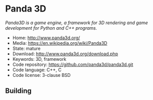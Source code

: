 # Panda 3D

_Panda3D is a game engine, a framework for 3D rendering and game development for Python and C++ programs._

- Home: http://www.panda3d.org/
- Media: https://en.wikipedia.org/wiki/Panda3D
- State: mature
- Download: http://www.panda3d.org/download.php
- Keywords: 3D, framework
- Code repository: https://github.com/panda3d/panda3d.git
- Code language: C++, C
- Code license: 3-clause BSD

## Building

